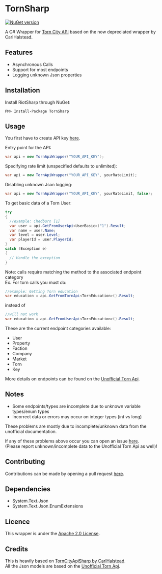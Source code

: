 # TornSharp
[![NuGet version](https://badge.fury.io/nu/TornSharp.svg)](https://badge.fury.io/nu/TornSharp)

A C# Wrapper for [Torn City API](https://www.torn.com/api.html) based on the now depreciated wrapper by CarlHalstead.

## Features
- Asynchronous Calls
- Support for most endpoints
- Logging unknown Json properties

## Installation
Install RiotSharp through NuGet:
```
PM> Install-Package TornSharp   
```

## Usage
You first have to create API key [here](https://www.torn.com/preferences.php#tab=api).

Entry point for the API:
```c#
var api = new TornApiWrapper("YOUR_API_KEY");
```

Specifying rate limit (unspecified defaults to unlimited):
```c#
var api = new TornApiWrapper("YOUR_API_KEY", yourRateLimit);
```

Disabling unknown Json logging:
```c#
var api = new TornApiWrapper("YOUR_API_KEY", yourRateLimit, false);
```

To get basic data of a Torn User:
```c#
try
{
  //example: Chedburn [1]
  var user = api.GetFromUserApi<UserBasic>("1").Result;
  var name = user.Name;
  var level = user.Level;
  var playerId = user.PlayerId;
}
catch (Exception e)
{
  // Handle the exception
}
```
Note: calls require matching the method to the associated endpoint category <br />
Ex. For torn calls you must do:
```c#
//example: Getting Torn education
var education = api.GetFromTornApi<TornEducation>().Result;
```
instead of
```c#
//will not work
var education = api.GetFromUserApi<TornEducation>().Result;
```

These are the current endpoint categories available:
* User
* Property
* Faction
* Company
* Market
* Torn
* Key

More details on endpoints can be found on the [Unofficial Torn Api](https://tornapi.tornplayground.eu/).

## Notes
- Some endpoints/types are incomplete due to unknown variable types/enum types
- Incorrect data or errors may occur on integer types (int vs long)

These problems are mostly due to incomplete/unknown data from the unofficial documentation.<br />

If any of these problems above occur you can open an issue [here](https://github.com/YuumiPie/TornCitySharp/issues).<br />
(Please report unknown/incomplete data to the Unofficial Torn Api as well)!

## Contributing

Contributions can be made by opening a pull request [here](https://github.com/YuumiPie/TornCitySharp/pulls).

## Dependencies
- System.Text.Json
- System.Text.Json.EnumExtensions

## Licence
This wrapper is under the [Apache 2.0 License](LICENSE.md).

## Credits
This is heavily based on [TornCityApiSharp by CarlHalstead](https://github.com/CarlHalstead/TornCityAPISharp).<br />
All the Json models are based on the [Unofficial Torn Api](https://tornapi.tornplayground.eu/).
